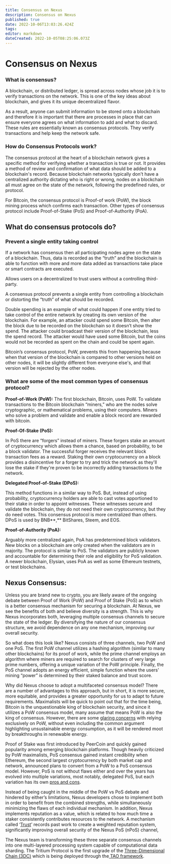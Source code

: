 ```yaml
---
title: Consensus on Nexus
description: Consensus on Nexus
published: true
date: 2022-10-06T13:03:26.424Z
tags: 
editor: markdown
dateCreated: 2022-10-05T08:25:06.073Z
---
```


# Consensus on Nexus

### What is consensus?

A blockchain, or distributed ledger, is spread across nodes whose job it is to verify transactions on the network. This is one of the key ideas about blockchain, and gives it its unique decentralized flavor.

As a result, anyone can submit information to be stored onto a blockchain and therefore it is important that there are processes in place that can ensure everyone agrees on what information to add and what to discard. These rules are essentially known as consensus protocols. They verify transactions and help keep the network safe.&#x20;

### How do Consensus Protocols work?

The consensus protocol at the heart of a blockchain network gives a specific method for verifying whether a transaction is true or not. It provides a method of review and confirmation of what data should be added to a blockchain's record. Because blockchain networks typically don't have a centralized authority dictating who is right or wrong, nodes on a blockchain all must agree on the state of the network, following the predefined rules, or protocol.

For Bitcoin, the consensus protocol is Proof-of work (PoW), the block mining process which confirms each transaction. Other types of consensus protocol include Proof-of-Stake (PoS) and Proof-of-Authority (PoA).

## What do consensus protocols do?

### **Prevent a single entity taking control**

If a network has consensus then all participating nodes agree on the state of a blockchain. Thus, data is recorded as the “truth” and the blockchain is able to function with more and more data added as transactions take place or smart contracts are executed.

Allows users on a decentralized to trust users without a controlling third-party.&#x20;

A consensus protocol prevents a single entity from controlling a blockchain or distorting the “truth” of what should be recorded.

Double spending is an example of what could happen if one entity tried to take control of the entire network by creating its own version of the blockchain. For example, an attacker could spend some Bitcoin, then alter the block due to be recorded on the blockchain so it doesn’t show the spend. The attacker could broadcast their version of the blockchain, less the spend record. The attacker would have used some Bitcoin, but the coins would not be recorded as spent on the chain and could be spent again.

Bitcoin’s consensus protocol, PoW, prevents this from happening because when that version of the blockchain is compared to other versions held on other nodes, it will be slightly different from everyone else's, and that version will be rejected by the other nodes. &#x20;

### **What are some of the most common types of consensus protocol?**

**Proof-of-Work (PoW):** The first blockchain, Bitcoin, uses PoW. To validate transactions to the Bitcoin blockchain “miners,” who are the nodes solve cryptographic, or mathematical problems, using their computers. Miners who solve a problem and validate and enable a block record are rewarded with bitcoin.

**Proof-Of-Stake (PoS):**&#x20;

In PoS there are “forgers” instead of miners. These forgers stake an amount of cryptocurrency which allows them a chance, based on probability, to be a block validator. The successful forger receives the relevant block transaction fees as a reward. Staking their own cryptocurrency on a block provides a disincentive for a forger to try and trick the network as they'll lose the stake if they're proven to be incorrectly adding transactions to the network.&#x20;

**Delegated Proof-of-Stake (DPoS):**

This method functions in a similar way to PoS. But, instead of using probability, cryptocurrency holders are able to cast votes apportioned to their stake in order to appoint witnesses. These witnesses secure and validate the blockchain, they do not need their own cryptocurrency, but they do need votes.  This consensus protocol is more centralized than others. DPoS is used by BNB**,** BitShares, Steem, and EOS.

**Proof-of-Authority (PoA):**

Arguably more centralized again, PoA has predetermined block validators. New blocks on a blockchain are only created when the validators are in majority. The protocol is similar to PoS. The validators are publicly known and accountable for determining their role and eligibility for PoS validation. A newer blockchain, Elysian, uses PoA as well as some Ethereum testnets, or test blockchains.

## Nexus Consensus:

Unless you are brand new to crypto, you are likely aware of the ongoing debate between Proof of Work (PoW) and Proof of Stake (PoS) as to which is a better consensus mechanism for securing a blockchain. At Nexus, we see the benefits of both and believe diversity is a strength. This is why Nexus incorporates both, leveraging multiple consensus channels to secure the state of the ledger. By diversifying the nature of our consensus structure, we avoid dependence on any one mechanism, improving our overall security.

So what does this look like? Nexus consists of three channels, two PoW and one PoS. The first PoW channel utilizes a hashing algorithm (similar to many other blockchains) for its proof of work, while the prime channel employs an algorithm where miners are required to search for clusters of very large prime numbers, offering a unique variation of the PoW principle. Finally, the PoS channel adopts an energy efficient, simple function where the users’ mining “power” is determined by their staked balance and trust score.&#x20;

Why did Nexus choose to adopt a multifaceted consensus model? There are a number of advantages to this approach, but in short, it is more secure, more equitable, and provides a greater opportunity for us to adapt to future requirements. Maximalists will be quick to point out that for the time being, Bitcoin is the unquestionable king of blockchain security, and since it utilizes a PoW consensus model, many assume that means PoW is also the king of consensus. However, there are some [glaring concerns](https://hackernoon.com/proof-of-work-or-proof-of-waste-9c1710b7f025) with relying exclusively on PoW, without even including the common argument highlighting unsustainable energy consumption, as it will be rendered moot by breakthroughs in renewable energy.

Proof of Stake was first introduced by PeerCoin and quickly gained popularity among emerging blockchain platforms. Though heavily criticized by PoW maximalists, PoS consensus gained instant credibility when Ethereum, the second largest cryptocurrency by both market cap and network, announced plans to convert from a PoW to a PoS consensus model. However, PoS is not without flaws either and over the years has evolved into multiple variations, most notably, delegated PoS, but each variation has its own [pros and cons](https://coincodex.com/article/7142/what-is-proof-of-stake/).

Instead of being caught in the middle of the PoW vs PoS debate and hindered by either’s limitations, Nexus developers chose to implement both in order to benefit from the combined strengths, while simultaneously minimizing the flaws of each individual mechanism. In addition, Nexus implements reputation as a value, which is related to how much time a staker consistently contributes resources to the network. A mechanism called ‘[Trust](https://tech.nexus.io/trust)’ records past work to create a weighted reputation system, significantly improving overall security of the Nexus PoS (nPoS) channel,

The Nexus team is transforming these three separate consensus channels into one multi-layered processing system capable of computational data sharding. The Tritium Protocol is the first upgrade of the [Three-Dimensional Chain (3DC)](https://tech.nexus.io/3dc) which is being deployed through the[ TAO framework](https://tech.nexus.io/roadmap).
